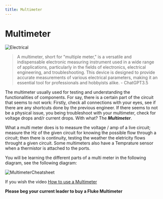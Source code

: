 ```yaml
---
title: Multimeter
---
```


# Multimeter

![Electrical](/electrical-book/img/electrical.gif#center)

>A multimeter, short for "multiple meter," is a versatile and indispensable electronic measuring instrument used in a wide range of applications, particularly in the fields of electronics, electrical engineering, and troubleshooting. This device is designed to provide accurate measurements of various electrical parameters, making it an essential tool for professionals and hobbyists alike. - ChatGPT3.5

The multimeter usually used for testing and understanding the functionalities of components. For say, there is a certain part of the circuit that seems to not work: Firstly, check all connections with your eyes, see if there are any shortcuts done by the previous engineer. If there seems to not be a physical issue, you being troubleshoot with your multimeter, check for voltage drops and/r current drops. With what? The ***Multimeter***. 

What a multi meter does is to measure the voltage / amp of a live circuit; measure the Hz of the given circuit for knowing the possible flow through a circuit; then there is continuity, testing the weather the eletricity flows throught a given circuit. Some multimeters also have a Temprature sensor when a thermistor is attached to the ports.  

You will be learning the different parts of a multi meter in the following diagram, see the following diagram:

![MultimeterCheatsheet](/electrical-book/img/multimeterdiagram.png#center)

If you wish the video [How to use a Multimeter](https://www.youtube.com/watch?v=4lAyzRxsbDc)

**Please beg your current leader to buy a Fluke Multimeter**